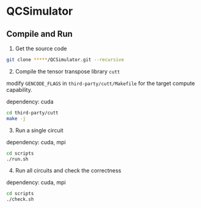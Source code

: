 # QCSimulator

## Compile and Run
1. Get the source code
```bash
git clone *****/QCSimulator.git --recursive
```

2. Compile the tensor transpose library `cutt`

modify `GENCODE_FLAGS` in `third-party/cutt/Makefile` for the target compute capability.

dependency: cuda

```bash
cd third-party/cutt
make -j
```

3. Run a single circuit

dependency: cuda, mpi

```bash
cd scripts
./run.sh
```

4. Run all circuits and check the correctness

dependency: cuda, mpi

```bash
cd scripts
./check.sh
```
